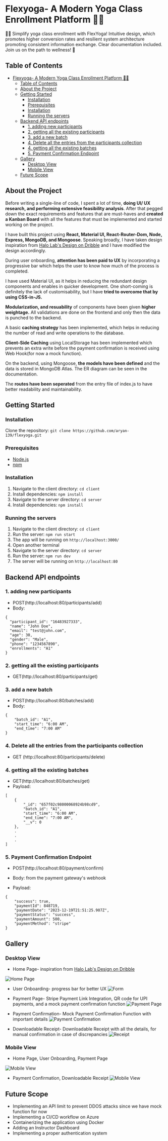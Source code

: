 # Flexyoga- A Modern Yoga Class Enrollment Platform 🧘‍♂️
🧘‍♂️ Simplify yoga class enrollment with FlexYoga! Intuitive design, which promotes higher conversion rates and resilient system architecture promoting consistent information exchange. Clear documentation included. Join us on the path to wellness! 🌟

## Table of Contents
- [Flexyoga- A Modern Yoga Class Enrollment Platform 🧘‍♂️](#flexyoga--a-modern-yoga-class-enrollment-platform---)
  * [Table of Contents](#table-of-contents)
  * [About the Project](#about-the-project)
  * [Getting Started](#getting-started)
    + [Installation](#installation)
    + [Prerequisites](#prerequisites)
    + [Installation](#installation-1)
    + [Running the servers](#running-the-servers)
  * [Backend API endpoints](#backend-api-endpoints)
    + [1. adding new participants](#1-adding-new-participants)
    + [2. getting all the existing participants](#2-getting-all-the-existing-participants)
    + [3. add a new batch](#3-add-a-new-batch)
    + [4. Delete all the entries from the participants collection](#4-delete-all-the-entries-from-the-participants-collection)
    + [4. getting all the existing batches](#4-getting-all-the-existing-batches)
    + [5. Payment Confirmation Endpoint](#5-payment-confirmation-endpoint)
  * [Gallery](#gallery)
    + [Desktop View](#desktop-view)
    + [Mobile View](#mobile-view)
  * [Future Scope](#future-scope)

## About the Project

Before writing a single-line of code, I spent a lot of time, **doing UI/ UX research, and performing extensive feasibility analysis**. After that pegged down the exact requirements and features that are must-haves and **created a Kanban Board** with all the features that must be implemented and started working on the project.

I have built this project using **React, Material UI, React-Router-Dom, Node, Express, MongoDB, and Mongoose**. Speaking broadly, I have taken design inspiration from [Halo Lab's Design on Dribble](https://dribbble.com/shots/14398439-Oyoga-Website) and I have modified the design accordingly.

During user onboarding, **attention has been paid to UX** by incorporating a progressive bar which helps the user to know how much of the process is completed.

I have used Material UI, as it helps in reducing the redundant design components and enables in quicker development. One short-coming is definitely the lack of customisability, but I have **tried to overcome that by using CSS-in-JS.** 

**Modularization, and resuability** of components have been given **higher weightage.** All validations are done on the frontend and only then the data is punched to the backend.

A basic **caching strategy** has been implemented, which helps in reducing the number of read and write operations to the database. 

**Client-Side Caching** using LocalStorage has been implemented which prevents an extra write before the payment confirmation is received using Web Hook(for now a mock function).

On the backend, using Mongoose, **the models have been defined** and the data is stored in MongoDB Atlas. The ER diagram can be seen in the documentation. 

The **routes have been seperated** from the entry file of index.js to have better readability and maintainability.

## Getting Started

### Installation
Clone the repository: `git clone https://github.com/aryan-139/flexyoga.git`

### Prerequisites
- [Node.js](https://nodejs.org/)
- [npm](https://www.npmjs.com/)

### Installation
1. Navigate to the client directory: `cd client`
2. Install dependencies: `npm install`
3. Navigate to the server directory: `cd server`
4. Install dependencies: `npm install`

### Running the servers
1. Navigate to the client directory: `cd client`
2. Run the server: `npm run start`
3. The app will be running on `http://localhost:3000/`
4. Open another terminal
5. Navigate to the server directory: `cd server`
6. Run the server: `npm run dev`
7. The server will be running on `http://localhost:80`


## Backend API endpoints

### 1. adding new participants

- POST(http://localhost:80/participants/add)
- Body:
```
{
  "participant_id": "16483927333",
  "name": "John Doe",
  "email": "test@john.com",
  "age": 30,
  "gender": "Male",
  "phone": "1234567890",
  "enrollments": "A1"
}
```

### 2. getting all the existing participants

- GET(http://localhost:80/participants/get)

### 3. add a new batch
- POST(http://localhost:80/batches/add)
- Body:
```
{
    "batch_id": "A1",
    "start_time": "6:00 AM",
    "end_time": "7:00 AM"
}
```

### 4. Delete all the entries from the participants collection
- GET (http://localhost:80/participants/delete)

### 4. getting all the existing batches

- GET(http://localhost:80/batches/get)
- Payload:
```
[
    {
        "_id": "657f02c98000068924b98cd9",
        "batch_id": "A1",
        "start_time": "6:00 AM",
        "end_time": "7:00 AM",
        "__v": 0
    },
    .
    .
    .
]
```

### 5. Payment Confirmation Endpoint

- POST(http://localhost:80/payment/confirm)
- Body: from the payment gateway's webhook

- Payload:
```
{
    "success": true,
    "paymentId": 848719,
    "paymentDate": "2023-12-19T21:51:25.907Z",
    "paymentStatus": "success",
    "paymentAmount": 500,
    "paymentMethod": "stripe"
}
```

## Gallery

### Desktop View

- Home Page- inspiration from [Halo Lab's Design on Dribble](https://dribbble.com/shots/14398439-Oyoga-Website)

![Home Page](https://github.com/aryan-139/flexyoga/blob/main/client/src/assets/home.png)

- User Onboarding- progress bar for better UX
![Form](https://github.com/aryan-139/flexyoga/blob/8d8d352c6953ced24aa126a57e1bbedf5000fcba/client/src/assets/form.png)

- Payment Page- Stripe Payment Link Integration, QR code for UPI payments, and a mock payment confirmation function
![Payment Page](https://github.com/aryan-139/flexyoga/blob/8d8d352c6953ced24aa126a57e1bbedf5000fcba/client/src/assets/payment.png)

- Payment Confirmation- Mock Payment Confirmation Function with important details
![Payment Confirmation](https://github.com/aryan-139/flexyoga/blob/8d8d352c6953ced24aa126a57e1bbedf5000fcba/client/src/assets/confirmation.png)

- Downloadable Receipt- Downloadable Receipt with all the details, for manual confirmation in case of discrepancies
![Receipt](https://github.com/aryan-139/flexyoga/blob/8d8d352c6953ced24aa126a57e1bbedf5000fcba/client/src/assets/receipt.png)

### Mobile View

- Home Page, User Onboarding, Payment Page 

![Mobile View](https://github.com/aryan-139/flexyoga/blob/main/client/src/assets/mobile%20first.png)

- Payment Confirmation, Downloadable Receipt
![Mobile View](https://github.com/aryan-139/flexyoga/blob/main/client/src/assets/mobile%20second.png)


## Future Scope

- Implementing an API limit to prevent DDOS attacks since we have mock function for now 
- Implementing a CI/CD workflow on Azure
- Containerizing the application using Docker
- Adding an Instructor Dashboard
- Implementing a proper authentication system 